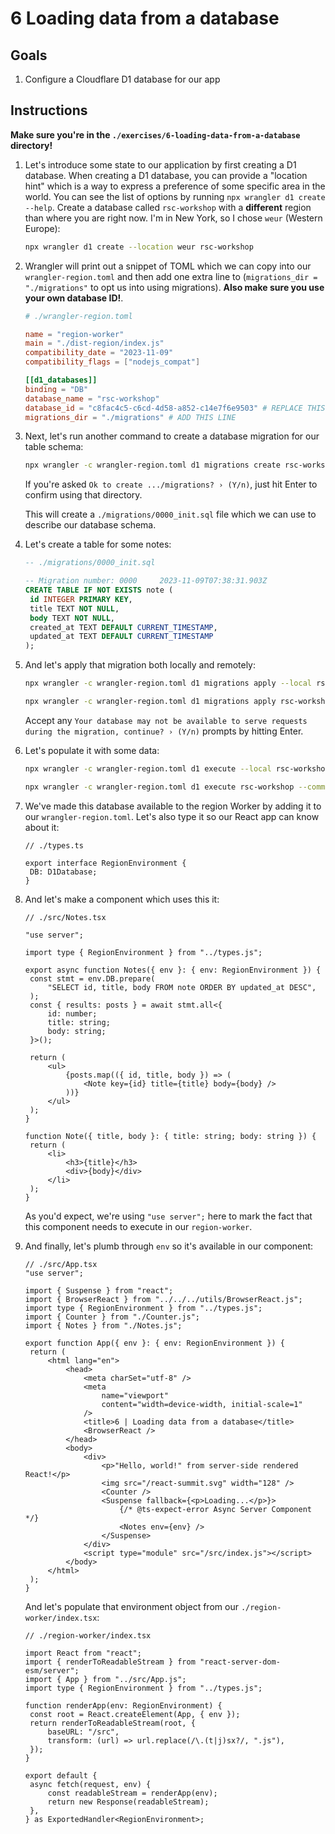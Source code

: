 # 6 Loading data from a database

## Goals

1. Configure a Cloudflare D1 database for our app

## Instructions

**Make sure you're in the `./exercises/6-loading-data-from-a-database` directory!**

1. Let's introduce some state to our application by first creating a D1 database. When creating a D1 database, you can provide a "location hint" which is a way to express a preference of some specific area in the world. You can see the list of options by running `npx wrangler d1 create --help`. Create a database called `rsc-workshop` with a **different** region than where you are right now. I'm in New York, so I chose `weur` (Western Europe):

   ```sh
   npx wrangler d1 create --location weur rsc-workshop
   ```

1. Wrangler will print out a snippet of TOML which we can copy into our `wrangler-region.toml` and then add one extra line to (`migrations_dir = "./migrations"` to opt us into using migrations). **Also make sure you use your own database ID!**.

   ```toml
   # ./wrangler-region.toml

   name = "region-worker"
   main = "./dist-region/index.js"
   compatibility_date = "2023-11-09"
   compatibility_flags = ["nodejs_compat"]

   [[d1_databases]]
   binding = "DB"
   database_name = "rsc-workshop"
   database_id = "c8fac4c5-c6cd-4d58-a852-c14e7f6e9503" # REPLACE THIS WITH YOUR ID!
   migrations_dir = "./migrations" # ADD THIS LINE
   ```

1. Next, let's run another command to create a database migration for our table schema:

   ```sh
   npx wrangler -c wrangler-region.toml d1 migrations create rsc-workshop init
   ```

   If you're asked `Ok to create .../migrations? › (Y/n)`, just hit Enter to confirm using that directory.

   This will create a `./migrations/0000_init.sql` file which we can use to describe our database schema.

1. Let's create a table for some notes:

   ```sql
   -- ./migrations/0000_init.sql

   -- Migration number: 0000 	 2023-11-09T07:38:31.903Z
   CREATE TABLE IF NOT EXISTS note (
   	id INTEGER PRIMARY KEY,
   	title TEXT NOT NULL,
   	body TEXT NOT NULL,
   	created_at TEXT DEFAULT CURRENT_TIMESTAMP,
   	updated_at TEXT DEFAULT CURRENT_TIMESTAMP
   );
   ```

1. And let's apply that migration both locally and remotely:

   ```sh
   npx wrangler -c wrangler-region.toml d1 migrations apply --local rsc-workshop
   ```

   ```sh
   npx wrangler -c wrangler-region.toml d1 migrations apply rsc-workshop
   ```

   Accept any `Your database may not be available to serve requests during the migration, continue? › (Y/n)` prompts by hitting Enter.

1. Let's populate it with some data:

   ```sh
   npx wrangler -c wrangler-region.toml d1 execute --local rsc-workshop --command "INSERT INTO note (title, body) VALUES ('Hello, world!', 'Today is November 14'), ('I discovered time travel!', 'Today is November 15');"
   ```

   ```sh
   npx wrangler -c wrangler-region.toml d1 execute rsc-workshop --command "INSERT INTO note (title, body) VALUES ('Hello, world!', 'Today is November 14'), ('I discovered time travel!', 'Today is November 15');"
   ```

1. We've made this database available to the region Worker by adding it to our `wrangler-region.toml`. Let's also type it so our React app can know about it:

   ```tsx
   // ./types.ts

   export interface RegionEnvironment {
   	DB: D1Database;
   }
   ```

1. And let's make a component which uses this it:

   ```tsx
   // ./src/Notes.tsx

   "use server";

   import type { RegionEnvironment } from "../types.js";

   export async function Notes({ env }: { env: RegionEnvironment }) {
   	const stmt = env.DB.prepare(
   		"SELECT id, title, body FROM note ORDER BY updated_at DESC",
   	);
   	const { results: posts } = await stmt.all<{
   		id: number;
   		title: string;
   		body: string;
   	}>();

   	return (
   		<ul>
   			{posts.map(({ id, title, body }) => (
   				<Note key={id} title={title} body={body} />
   			))}
   		</ul>
   	);
   }

   function Note({ title, body }: { title: string; body: string }) {
   	return (
   		<li>
   			<h3>{title}</h3>
   			<div>{body}</div>
   		</li>
   	);
   }
   ```

   As you'd expect, we're using `"use server";` here to mark the fact that this component needs to execute in our `region-worker`.

1. And finally, let's plumb through `env` so it's available in our component:

   ```tsx
   // ./src/App.tsx
   "use server";

   import { Suspense } from "react";
   import { BrowserReact } from "../../../utils/BrowserReact.js";
   import type { RegionEnvironment } from "../types.js";
   import { Counter } from "./Counter.js";
   import { Notes } from "./Notes.js";

   export function App({ env }: { env: RegionEnvironment }) {
   	return (
   		<html lang="en">
   			<head>
   				<meta charSet="utf-8" />
   				<meta
   					name="viewport"
   					content="width=device-width, initial-scale=1"
   				/>
   				<title>6 | Loading data from a database</title>
   				<BrowserReact />
   			</head>
   			<body>
   				<div>
   					<p>"Hello, world!" from server-side rendered React!</p>
   					<img src="/react-summit.svg" width="128" />
   					<Counter />
   					<Suspense fallback={<p>Loading...</p>}>
   						{/* @ts-expect-error Async Server Component */}
   						<Notes env={env} />
   					</Suspense>
   				</div>
   				<script type="module" src="/src/index.js"></script>
   			</body>
   		</html>
   	);
   }
   ```

   And let's populate that environment object from our `./region-worker/index.tsx`:

   ```tsx
   // ./region-worker/index.tsx

   import React from "react";
   import { renderToReadableStream } from "react-server-dom-esm/server";
   import { App } from "../src/App.js";
   import type { RegionEnvironment } from "../types.js";

   function renderApp(env: RegionEnvironment) {
   	const root = React.createElement(App, { env });
   	return renderToReadableStream(root, {
   		baseURL: "/src",
   		transform: (url) => url.replace(/\.(t|j)sx?/, ".js"),
   	});
   }

   export default {
   	async fetch(request, env) {
   		const readableStream = renderApp(env);
   		return new Response(readableStream);
   	},
   } as ExportedHandler<RegionEnvironment>;
   ```

